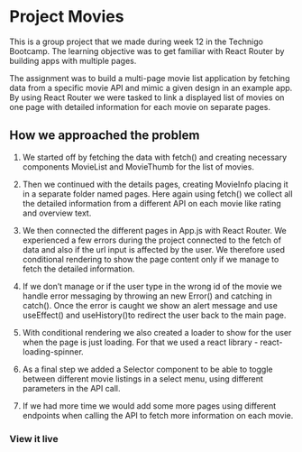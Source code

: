 # Project Movies
This is a group project that we made during week 12 in the Technigo Bootcamp. The learning objective was to get familiar with React Router by building apps with multiple pages.

The assignment was to build a multi-page movie list application by fetching data from a specific movie API and mimic a given design in an example app. By using React Router we were tasked to link a displayed list of movies on one page with detailed information for each movie on separate pages.

## How we approached the problem
1. We started off by fetching the data with fetch() and creating necessary components MovieList and MovieThumb for the list of movies. 

2. Then we continued with the details pages, creating MovieInfo placing it in a separate folder named pages. Here again using fetch() we collect all the detailed information from a different API on each movie like rating and overview text. 

3. We then connected the different pages in App.js with React Router. We experienced a few errors during the project connected to the fetch of data and also if the url input is affected by the user. We therefore used conditional rendering to show the page content only if we manage to fetch the detailed information. 

4. If we don’t manage or if the user type in the wrong id of the movie we handle error messaging by throwing an new Error() and catching in catch(). 
Once the error is caught we show an alert message and use useEffect() and useHistory()to redirect the user back to the main page. 

5. With conditional rendering we also created a loader to show for the user when the page is just loading. For that we used a react library - react-loading-spinner.

6. As a final step we added a Selector component to be able to toggle between different movie listings in a select menu, using different parameters in the API call. 

7. If we had more time we would add some more pages using different endpoints when calling the API to fetch more information on each movie.

### View it live



